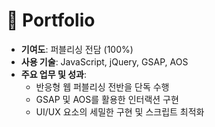 # 📁 Portfolio

- **기여도**: 퍼블리싱 전담 (100%)  
- **사용 기술**: JavaScript, jQuery, GSAP, AOS  
- **주요 업무 및 성과**:  
  - 반응형 웹 퍼블리싱 전반을 단독 수행  
  - GSAP 및 AOS를 활용한 인터랙션 구현  
  - UI/UX 요소의 세밀한 구현 및 스크립트 최적화
